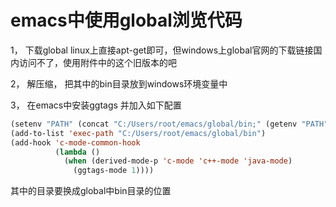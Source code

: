 # emacs中使用global浏览代码

1， 下载global
linux上直接apt-get即可，但windows上global官网的下载链接国内访问不了，使用附件中的这个旧版本的吧

2， 解压缩， 把其中的bin目录放到windows环境变量中

3， 在emacs中安装ggtags
并加入如下配置

``` lisp
(setenv "PATH" (concat "C:/Users/root/emacs/global/bin;" (getenv "PATH")))
(add-to-list 'exec-path "C:/Users/root/emacs/global/bin")
(add-hook 'c-mode-common-hook
          (lambda ()
            (when (derived-mode-p 'c-mode 'c++-mode 'java-mode)
              (ggtags-mode 1))))

```

其中的目录要换成global中bin目录的位置